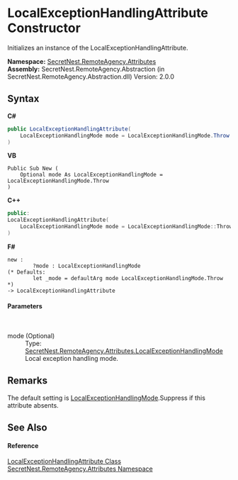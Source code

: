 # LocalExceptionHandlingAttribute Constructor 
 

Initializes an instance of the LocalExceptionHandlingAttribute.

**Namespace:**&nbsp;<a href="N_SecretNest_RemoteAgency_Attributes">SecretNest.RemoteAgency.Attributes</a><br />**Assembly:**&nbsp;SecretNest.RemoteAgency.Abstraction (in SecretNest.RemoteAgency.Abstraction.dll) Version: 2.0.0

## Syntax

**C#**<br />
``` C#
public LocalExceptionHandlingAttribute(
	LocalExceptionHandlingMode mode = LocalExceptionHandlingMode.Throw
)
```

**VB**<br />
``` VB
Public Sub New ( 
	Optional mode As LocalExceptionHandlingMode = LocalExceptionHandlingMode.Throw
)
```

**C++**<br />
``` C++
public:
LocalExceptionHandlingAttribute(
	LocalExceptionHandlingMode mode = LocalExceptionHandlingMode::Throw
)
```

**F#**<br />
``` F#
new : 
        ?mode : LocalExceptionHandlingMode 
(* Defaults:
        let _mode = defaultArg mode LocalExceptionHandlingMode.Throw
*)
-> LocalExceptionHandlingAttribute
```


#### Parameters
&nbsp;<dl><dt>mode (Optional)</dt><dd>Type: <a href="T_SecretNest_RemoteAgency_Attributes_LocalExceptionHandlingMode">SecretNest.RemoteAgency.Attributes.LocalExceptionHandlingMode</a><br />Local exception handling mode.</dd></dl>

## Remarks
The default setting is <a href="P_SecretNest_RemoteAgency_Attributes_LocalExceptionHandlingAttribute_LocalExceptionHandlingMode">LocalExceptionHandlingMode</a>.Suppress if this attribute absents.

## See Also


#### Reference
<a href="T_SecretNest_RemoteAgency_Attributes_LocalExceptionHandlingAttribute">LocalExceptionHandlingAttribute Class</a><br /><a href="N_SecretNest_RemoteAgency_Attributes">SecretNest.RemoteAgency.Attributes Namespace</a><br />